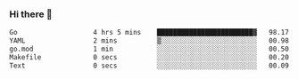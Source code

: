 ### Hi there 👋

<!--
**yeya24/yeya24** is a ✨ _special_ ✨ repository because its `README.md` (this file) appears on your GitHub profile.

Here are some ideas to get you started:

- 🔭 I’m currently working on ...
- 🌱 I’m currently learning ...
- 👯 I’m looking to collaborate on ...
- 🤔 I’m looking for help with ...
- 💬 Ask me about ...
- 📫 How to reach me: ...
- 😄 Pronouns: ...
- ⚡ Fun fact: ...
-->

<!--START_SECTION:waka-->

```txt
Go                   4 hrs 5 mins    ████████████████████████▓   98.17 %
YAML                 2 mins          ▒░░░░░░░░░░░░░░░░░░░░░░░░   00.98 %
go.mod               1 min           ░░░░░░░░░░░░░░░░░░░░░░░░░   00.50 %
Makefile             0 secs          ░░░░░░░░░░░░░░░░░░░░░░░░░   00.20 %
Text                 0 secs          ░░░░░░░░░░░░░░░░░░░░░░░░░   00.09 %
```

<!--END_SECTION:waka-->
